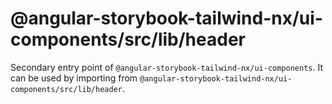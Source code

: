 # @angular-storybook-tailwind-nx/ui-components/src/lib/header

Secondary entry point of `@angular-storybook-tailwind-nx/ui-components`. It can be used by importing from `@angular-storybook-tailwind-nx/ui-components/src/lib/header`.
